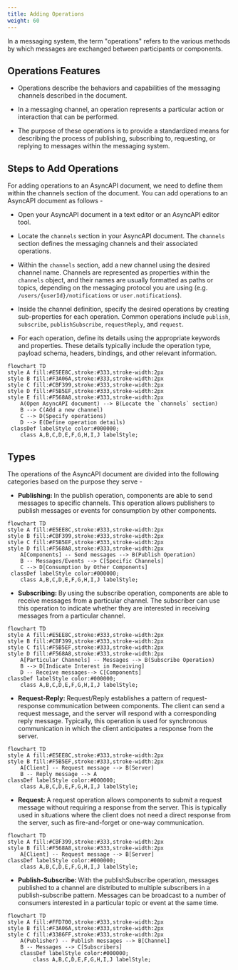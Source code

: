 ```yaml
---
title: Adding Operations
weight: 60
---
```


In a messaging system, the term "operations" refers to the various methods by which messages are exchanged between participants or components. 

## Operations Features

- Operations describe the behaviors and capabilities of the messaging channels described in the document.

- In a messaging channel, an operation represents a particular action or interaction that can be performed. 

- The purpose of these operations is to provide a standardized means for describing the process of publishing, subscribing to, requesting, or replying to messages within the messaging system.

## Steps to Add Operations

For adding operations to an AsyncAPI document, we need to define them within the channels section of the document. You can add operations to an AsyncAPI document as follows - 

- Open your AsyncAPI document in a text editor or an AsyncAPI editor tool.

- Locate the `channels` section in your AsyncAPI document. The `channels` section defines the messaging channels and their associated operations.

- Within the `channels` section, add a new channel using the desired channel name. Channels are represented as properties within the `channels` object, and their names are usually formatted as paths or topics, depending on the messaging protocol you are using (e.g. `/users/{userId}/notifications` or `user.notifications`).

- Inside the channel definition, specify the desired operations by creating sub-properties for each operation. Common operations include `publish`, `subscribe`, `publishSubscribe`, `requestReply`, and `request`.

- For each operation, define its details using the appropriate keywords and properties. These details typically include the operation type, payload schema, headers, bindings, and other relevant information.

```mermaid
flowchart TD
style A fill:#E5EE8C,stroke:#333,stroke-width:2px
style B fill:#F3A06A,stroke:#333,stroke-width:2px
style C fill:#CBF399,stroke:#333,stroke-width:2px
style D fill:#F5B5EF,stroke:#333,stroke-width:2px
style E fill:#F568A8,stroke:#333,stroke-width:2px
    A(Open AsyncAPI document) --> B(Locate the `channels` section)
    B --> C(Add a new channel)
    C --> D(Specify operations)
    D --> E(Define operation details)
 classDef labelStyle color:#000000;
    class A,B,C,D,E,F,G,H,I,J labelStyle;
```

## Types

The operations of the AsyncAPI document are divided into the following categories based on the purpose they serve -

- <b> Publishing: </b> In the publish operation, components are able to send messages to specific channels. This operation allows publishers to publish messages or events for consumption by other components.

```mermaid
flowchart TD
style A fill:#E5EE8C,stroke:#333,stroke-width:2px
style B fill:#CBF399,stroke:#333,stroke-width:2px
style C fill:#F5B5EF,stroke:#333,stroke-width:2px
style D fill:#F568A8,stroke:#333,stroke-width:2px
    A[Components] -- Send messages --> B(Publish Operation)
    B -- Messages/Events --> C[Specific Channels]
    C --> D[Consumption by Other Components]
 classDef labelStyle color:#000000;
    class A,B,C,D,E,F,G,H,I,J labelStyle;
```  

- <b> Subscribing: </b> By using the subscribe operation, components are able to receive messages from a particular channel. The subscriber can use this operation to indicate whether they are interested in receiving messages from a particular channel.

```mermaid
flowchart TD
style A fill:#E5EE8C,stroke:#333,stroke-width:2px
style B fill:#CBF399,stroke:#333,stroke-width:2px
style C fill:#F5B5EF,stroke:#333,stroke-width:2px
style D fill:#F568A8,stroke:#333,stroke-width:2px
    A[Particular Channels] -- Messages --> B(Subscribe Operation)
    B --> D[Indicate Interest in Receiving]
    D -- Receive messages--> C[Components]
classDef labelStyle color:#000000;
    class A,B,C,D,E,F,G,H,I,J labelStyle;
```  

- <b> Request-Reply: </b> Request/Reply establishes a pattern of request-response communication between components. The client can send a request message, and the server will respond with a corresponding reply message. Typically, this operation is used for synchronous communication in which the client anticipates a response from the server.

```mermaid
flowchart TD
style A fill:#E5EE8C,stroke:#333,stroke-width:2px
style B fill:#F5B5EF,stroke:#333,stroke-width:2px    
    A[Client] -- Request message --> B(Server)
    B -- Reply message --> A
classDef labelStyle color:#000000;
    class A,B,C,D,E,F,G,H,I,J labelStyle;
```

- <b> Request: </b> A request operation allows components to submit a request message without requiring a response from the server. This is typically used in situations where the client does not need a direct response from the server, such as fire-and-forget or one-way communication.

```mermaid
flowchart TD
style A fill:#CBF399,stroke:#333,stroke-width:2px
style B fill:#F568A8,stroke:#333,stroke-width:2px
    A[Client] -- Request message --> B[Server]
classDef labelStyle color:#000000;
    class A,B,C,D,E,F,G,H,I,J labelStyle;
``` 

- <b> Publish-Subscribe: </b> With the publishSubscribe operation, messages published to a channel are distributed to multiple subscribers in a publish-subscribe pattern. Messages can be broadcast to a number of consumers interested in a particular topic or event at the same time.

```mermaid
flowchart TD
style A fill:#FFD700,stroke:#333,stroke-width:2px
style B fill:#F3A06A,stroke:#333,stroke-width:2px
style C fill:#3386FF,stroke:#333,stroke-width:2px
    A(Publisher) -- Publish messages --> B[Channel]
    B -- Messages --> C[Subscribers]
    classDef labelStyle color:#000000;
        class A,B,C,D,E,F,G,H,I,J labelStyle;
```